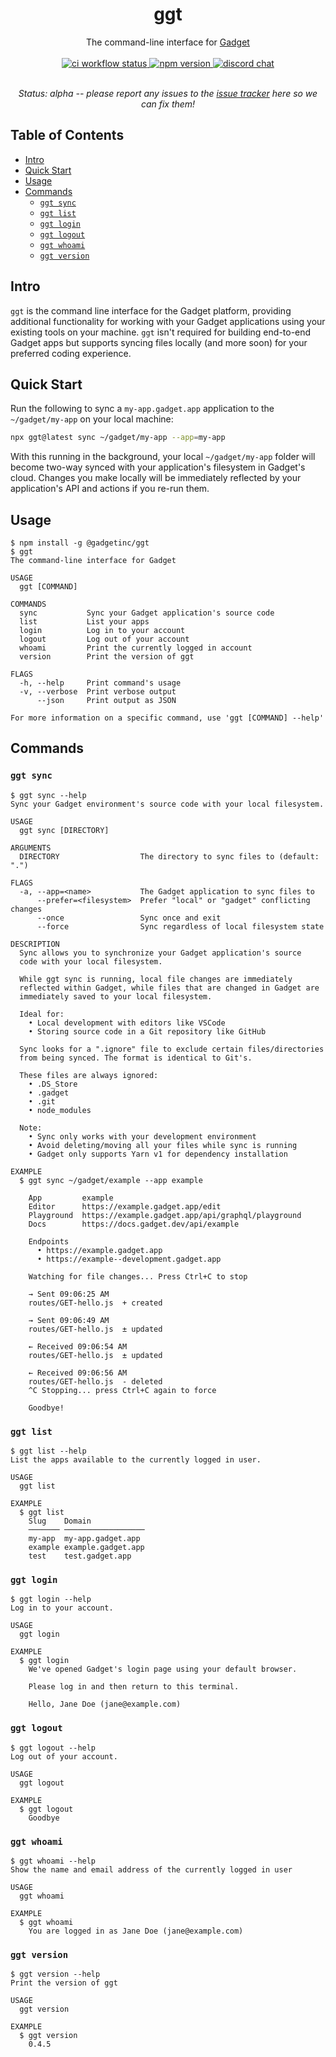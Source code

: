 <div align="center">
  <h1>ggt</h1>
  The command-line interface for <a href="https://gadget.dev">Gadget</a>

<br>
<br>

<a href="https://github.com/gadget-inc/ggt/actions/workflows/ci.yml?query=branch%3Amain">
  <img alt="ci workflow status" src="https://img.shields.io/github/actions/workflow/status/gadget-inc/ggt/ci.yml?branch=main&label=ci">
</a>
<a href="https://www.npmjs.com/package/ggt">
  <img alt="npm version" src="https://img.shields.io/npm/v/ggt">
</a>
<a href="https://discord.gg/nAfNKMdwKh">
  <img alt="discord chat" src="https://img.shields.io/discord/836317518595096598">
</a>

<br>
<br>

<i>Status: alpha -- please report any issues to the [issue tracker](https://github.com/gadget-inc/ggt/issues?q=is%3Aissue+is%3Aopen) here so we can fix them!</i>

</div>

## Table of Contents

- [Intro](#intro)
- [Quick Start](#quick-start)
- [Usage](#usage)
- [Commands](#commands)
  - [`ggt sync`](#ggt-sync)
  - [`ggt list`](#ggt-list)
  - [`ggt login`](#ggt-login)
  - [`ggt logout`](#ggt-logout)
  - [`ggt whoami`](#ggt-whoami)
  - [`ggt version`](#ggt-version)

## Intro

`ggt` is the command line interface for the Gadget platform, providing additional functionality for working with your Gadget applications using your existing tools on your machine. `ggt` isn't required for building end-to-end Gadget apps but supports syncing files locally (and more soon) for your preferred coding experience.

## Quick Start

Run the following to sync a `my-app.gadget.app` application to the `~/gadget/my-app` on your local machine:

```sh
npx ggt@latest sync ~/gadget/my-app --app=my-app
```

With this running in the background, your local `~/gadget/my-app` folder will become two-way synced with your application's filesystem in Gadget's cloud. Changes you make locally will be immediately reflected by your application's API and actions if you re-run them.

## Usage

```sh-session
$ npm install -g @gadgetinc/ggt
$ ggt
The command-line interface for Gadget

USAGE
  ggt [COMMAND]

COMMANDS
  sync           Sync your Gadget application's source code
  list           List your apps
  login          Log in to your account
  logout         Log out of your account
  whoami         Print the currently logged in account
  version        Print the version of ggt

FLAGS
  -h, --help     Print command's usage
  -v, --verbose  Print verbose output
      --json     Print output as JSON

For more information on a specific command, use 'ggt [COMMAND] --help'
```

## Commands

### `ggt sync`

```sh-session
$ ggt sync --help
Sync your Gadget environment's source code with your local filesystem.

USAGE
  ggt sync [DIRECTORY]

ARGUMENTS
  DIRECTORY                  The directory to sync files to (default: ".")

FLAGS
  -a, --app=<name>           The Gadget application to sync files to
      --prefer=<filesystem>  Prefer "local" or "gadget" conflicting changes
      --once                 Sync once and exit
      --force                Sync regardless of local filesystem state

DESCRIPTION
  Sync allows you to synchronize your Gadget application's source
  code with your local filesystem.

  While ggt sync is running, local file changes are immediately
  reflected within Gadget, while files that are changed in Gadget are
  immediately saved to your local filesystem.

  Ideal for:
    • Local development with editors like VSCode
    • Storing source code in a Git repository like GitHub

  Sync looks for a ".ignore" file to exclude certain files/directories
  from being synced. The format is identical to Git's.

  These files are always ignored:
    • .DS_Store
    • .gadget
    • .git
    • node_modules

  Note:
    • Sync only works with your development environment
    • Avoid deleting/moving all your files while sync is running
    • Gadget only supports Yarn v1 for dependency installation

EXAMPLE
  $ ggt sync ~/gadget/example --app example

    App         example
    Editor      https://example.gadget.app/edit
    Playground  https://example.gadget.app/api/graphql/playground
    Docs        https://docs.gadget.dev/api/example

    Endpoints
      • https://example.gadget.app
      • https://example--development.gadget.app

    Watching for file changes... Press Ctrl+C to stop

    → Sent 09:06:25 AM
    routes/GET-hello.js  + created

    → Sent 09:06:49 AM
    routes/GET-hello.js  ± updated

    ← Received 09:06:54 AM
    routes/GET-hello.js  ± updated

    ← Received 09:06:56 AM
    routes/GET-hello.js  - deleted
    ^C Stopping... press Ctrl+C again to force

    Goodbye!
```

### `ggt list`

```sh-session
$ ggt list --help
List the apps available to the currently logged in user.

USAGE
  ggt list

EXAMPLE
  $ ggt list
    Slug    Domain
    ─────── ──────────────────
    my-app  my-app.gadget.app
    example example.gadget.app
    test    test.gadget.app
```

### `ggt login`

```sh-session
$ ggt login --help
Log in to your account.

USAGE
  ggt login

EXAMPLE
  $ ggt login
    We've opened Gadget's login page using your default browser.

    Please log in and then return to this terminal.

    Hello, Jane Doe (jane@example.com)
```

### `ggt logout`

```sh-session
$ ggt logout --help
Log out of your account.

USAGE
  ggt logout

EXAMPLE
  $ ggt logout
    Goodbye
```

### `ggt whoami`

```sh-session
$ ggt whoami --help
Show the name and email address of the currently logged in user

USAGE
  ggt whoami

EXAMPLE
  $ ggt whoami
    You are logged in as Jane Doe (jane@example.com)
```

### `ggt version`

```sh-session
$ ggt version --help
Print the version of ggt

USAGE
  ggt version

EXAMPLE
  $ ggt version
    0.4.5
```
